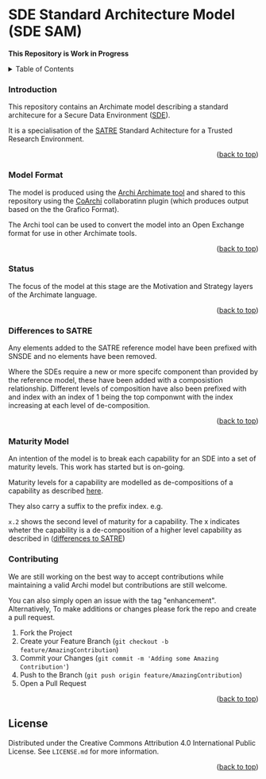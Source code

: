 <a name="readme-top"></a>
# SDE Standard Architecture Model (SDE SAM)

**This Repository is Work in Progress**

<!-- TABLE OF CONTENTS -->
<details>
  <summary>Table of Contents</summary>
  <ol>
    <li><a href="#introduction">Introduction</a></li>
    <li><a href="#modelformat">Model Format</a></li>
    <li><a href="#status">Status</a></li>
    <li><a href="#differences">Differences to SATRE</a></li>
    <li><a href="#contributing">Contributing</a></li>
    <li><a href="#license">License</a></li>
  </ol>
</details>

<!-- INTRODUCTION -->
### Introduction ###
This repository contains an Archimate model describing a standard architecure for a Secure Data Environment ([SDE](https://transform.england.nhs.uk/key-tools-and-info/data-saves-lives/secure-data-environments/)).

It is a specialisation of the [SATRE](https://satre-specification.readthedocs.io/en/stable/) Standard Achitecture for a Trusted Research Environment.

<p align="right">(<a href="#readme-top">back to top</a>)</p>

<!-- MODELFORMAT -->
### Model Format ###
The model is produced using the [Archi Archimate tool](https://www.archimatetool.com/) and shared to this repository using the [CoArchi](https://github.com/archimatetool/archi-modelrepository-plugin) collaboratinn plugin (which produces output based on the the Grafico Format).

The Archi tool can be used to convert the model into an Open Exchange format for use in other Archimate tools.

<p align="right">(<a href="#readme-top">back to top</a>)</p>

<!-- STATUS -->
### Status ###
The focus of the model at this stage are the Motivation and Strategy layers of the Archimate language.

<p align="right">(<a href="#readme-top">back to top</a>)</p>

<!-- DIFFERENCES -->
### Differences to SATRE ###
Any elements added to the SATRE reference model have been prefixed with SNSDE and no elements have been removed.

Where the SDEs require a new or more specifc component than provided by the reference model, these have been added with a composistion relationship. Different levels of composition have also been prefixed with and index with an index of 1 being the top componwnt with the index increasing at each level of de-composition.

<p align="right">(<a href="#readme-top">back to top</a>)</p>

<!-- MATRURITYMODEL -->
### Maturity Model ###
An intention of the model is to break each capability for an SDE into a set of maturity levels. This work has started but is on-going.

Maturity levels for a capability are modelled as de-compositions of a capability  as described [here](https://ris.utwente.nl/ws/portalfiles/portal/18427685/2015_Capability_based_planning_with_ArchiMate.pdf). 

They also carry a suffix to the prefix index. e.g.

 `x.2` shows the second level of maturity for a capability. The x indicates wheter the capability is a de-composition of a higher level capability as described in (<a href="#differences">differences to SATRE</a>)  

<!-- CONTRIBUTING -->
### Contributing ###
We are still working on the best way to accept contributions while maintaining a valid Archi model but contributions are still welcome.

You can also simply open an issue with the tag "enhancement". Alternatively, To make additions or changes please fork the repo and create a pull request. 

1. Fork the Project
2. Create your Feature Branch (`git checkout -b feature/AmazingContribution`)
3. Commit your Changes (`git commit -m 'Adding some Amazing Contribution'`)
4. Push to the Branch (`git push origin feature/AmazingContribution`)
5. Open a Pull Request

<p align="right">(<a href="#readme-top">back to top</a>)</p>

<!-- LICENSE -->
## License

Distributed under the Creative Commons Attribution 4.0 International Public License. See `LICENSE.md` for more information.

<p align="right">(<a href="#readme-top">back to top</a>)</p>
